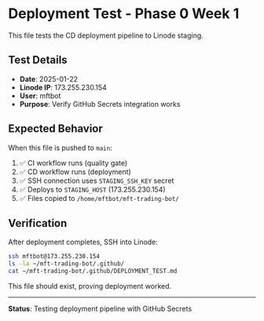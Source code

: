 # Deployment Test - Phase 0 Week 1

This file tests the CD deployment pipeline to Linode staging.

## Test Details

- **Date**: 2025-01-22
- **Linode IP**: 173.255.230.154
- **User**: mftbot
- **Purpose**: Verify GitHub Secrets integration works

## Expected Behavior

When this file is pushed to `main`:

1. ✅ CI workflow runs (quality gate)
2. ✅ CD workflow runs (deployment)
3. ✅ SSH connection uses `STAGING_SSH_KEY` secret
4. ✅ Deploys to `STAGING_HOST` (173.255.230.154)
5. ✅ Files copied to `/home/mftbot/mft-trading-bot/`

## Verification

After deployment completes, SSH into Linode:

```bash
ssh mftbot@173.255.230.154
ls -la ~/mft-trading-bot/.github/
cat ~/mft-trading-bot/.github/DEPLOYMENT_TEST.md
```

This file should exist, proving deployment worked.

---

**Status**: Testing deployment pipeline with GitHub Secrets
